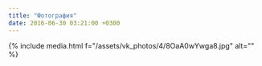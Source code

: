 ```yaml
---
title: "Фотография"
date: 2016-06-30 03:21:00 +0300
---
```



{% include media.html f="/assets/vk_photos/4/8OaA0wYwga8.jpg" alt="" %}

